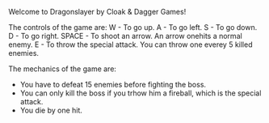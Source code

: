 Welcome to Dragonslayer by Cloak & Dagger Games!

The controls of the game are:
W - To go up.
A - To go left.
S - To go down.
D - To go right.
SPACE - To shoot an arrow. An arrow onehits a normal enemy.
E - To throw the special attack. You can throw one everey 5 killed enemies.

The mechanics of the game are:
- You have to defeat 15 enemies before fighting the boss.
- You can only kill the boss if you trhow him a fireball, which is the special attack.
- You die by one hit.
